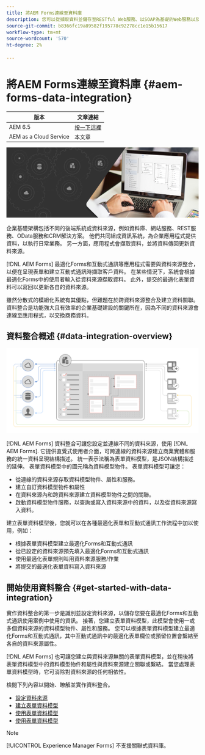 ```yaml
---
title: 將AEM Forms連線至資料庫
description: 您可以從擷取資料並儲存至RESTful Web服務、以SOAP為基礎的Web服務以及OData服務 [!DNL AEM Forms] as a Cloud Service。 此服務提供專用的工具，可擷取、測試、驗證資料並將資料傳送至各種型別的資料來源。
source-git-commit: b8366fc19a89582f195778c92278cc1e15b15617
workflow-type: tm+mt
source-wordcount: '570'
ht-degree: 2%

---
```


# 將AEM Forms連線至資料庫 {#aem-forms-data-integration}

| 版本 | 文章連結 |
| -------- | ---------------------------- |
| AEM 6.5 | [按一下這裡](https://experienceleague.adobe.com/docs/experience-manager-65/forms/form-data-model/data-integration.html) |
| AEM as a Cloud Service  | 本文章 |


![資料整合](do-not-localize/data-integeration.png)

企業基礎架構包括不同的後端系統或資料來源，例如資料庫、網站服務、REST服務、OData服務和CRM解決方案。 他們共同組成資訊系統，為企業應用程式提供資料，以執行日常業務。 另一方面，應用程式會擷取資料，並將資料傳回更新資料來源。

[!DNL AEM Forms] 最適化Forms和互動式通訊等應用程式需要與資料來源整合，以便在呈現表單和建立互動式通訊時擷取客戶資料。 在某些情況下，系統會根據最適化Forms中的使用者輸入從資料來源擷取資料。 此外，提交的最適化表單資料可以寫回以更新各自的資料來源。

雖然分散式的模組化系統有其優點，但難題在於跨資料來源整合及建立資料關聯。 資料整合是功能強大且有效率的企業基礎建設的關鍵所在，因為不同的資料來源會連線至應用程式，以交換商務資料。

## 資料整合概述 {#data-integration-overview}

![aem-forms-data-integration](assets/aem-forms-data-integeration.png)

[!DNL AEM Forms] 資料整合可讓您設定並連線不同的資料來源，使用 [!DNL AEM Forms]. 它提供直覺式使用者介面，可跨連線的資料來源建立商業實體和服務的統一資料呈現結構描述。 統一表示法稱為表單資料模型，是JSON結構描述的延伸。 表單資料模型中的圖元稱為資料模型物件。 表單資料模型可讓您：

* 從連線的資料來源存取資料模型物件、屬性和服務。
* 建立自訂資料模型物件和屬性
* 在資料來源內和跨資料來源建立資料模型物件之間的關聯。
* 啟動資料模型物件服務，以查詢或寫入資料來源中的資料，以及從資料來源寫入資料。

建立表單資料模型後，您就可以在各種最適化表單和互動式通訊工作流程中加以使用，例如：

* 根據表單資料模型建立最適化Forms和互動式通訊
* 從已設定的資料來源預先填入最適化Forms和互動式通訊
* 使用最適化表單規則叫用資料來源服務/作業
* 將提交的最適化表單資料寫入資料來源

## 開始使用資料整合 {#get-started-with-data-integration}

實作資料整合的第一步是識別並設定資料來源，以儲存您要在最適化Forms和互動式通訊使用案例中使用的資訊。 接著，您建立表單資料模型，此模型會使用一或多個資料來源的資料模型物件、屬性和服務。 您可以根據表單資料模型建立最適化Forms和互動式通訊，其中互動式通訊中的最適化表單欄位或預留位置會繫結至各自的資料來源屬性。

[!DNL AEM Forms] 也可讓您建立與資料來源無關的表單資料模型，並在稍後將表單資料模型中的資料模型物件和屬性與資料來源建立關聯或繫結。 當您處理表單資料模型時，它可消除對資料來源的任何相依性。

檢閱下列內容以開始、瞭解並實作資料整合。

* [設定資料來源](configure-data-sources.md)
* [建立表單資料模型](create-form-data-models.md)
* [使用表單資料模型](work-with-form-data-model.md)
* [使用表單資料模型](using-form-data-model.md)

>[!NOTE]
>
>[!UICONTROL Experience Manager Forms] 不支援關聯式資料庫。
